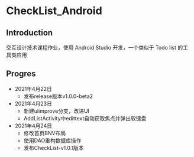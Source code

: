 # CheckList_Android

## Introduction
交互设计技术课程作业，使用 Android Studio 开发，一个类似于 Todo list 的工具类应用

## Progres
-  2021年4月22日
   -  发布release版本v1.0.0-beta2
-  2021年4月23日
   -  新建uiimprove分支，改进UI
   -  AddListActivity中edittext自动获取焦点并弹出软键盘
-  2021年4月24日
   -  修改首页BNV布局
   -  使用DAO重构数据库操作
   -  发布CheckList-v1.0.1版本